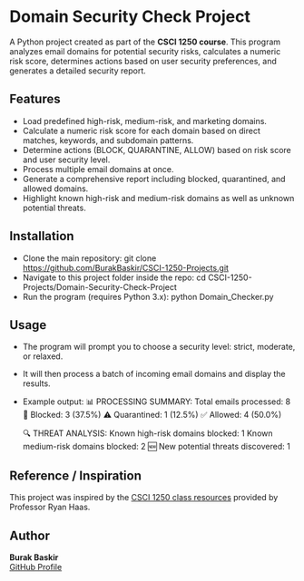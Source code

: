 # Domain Security Check Project
A Python project created as part of the **CSCI 1250 course**. This program analyzes email domains for potential security risks, calculates a numeric risk score, determines actions based on user security preferences, and generates a detailed security report.

## Features
- Load predefined high-risk, medium-risk, and marketing domains.
- Calculate a numeric risk score for each domain based on direct matches, keywords, and subdomain patterns.
- Determine actions (BLOCK, QUARANTINE, ALLOW) based on risk score and user security level.
- Process multiple email domains at once.
- Generate a comprehensive report including blocked, quarantined, and allowed domains.
- Highlight known high-risk and medium-risk domains as well as unknown potential threats.

## Installation
- Clone the main repository:
  git clone https://github.com/BurakBaskir/CSCI-1250-Projects.git
- Navigate to this project folder inside the repo:
  cd CSCI-1250-Projects/Domain-Security-Check-Project
- Run the program (requires Python 3.x):
  python Domain_Checker.py

## Usage
- The program will prompt you to choose a security level: strict, moderate, or relaxed.
- It will then process a batch of incoming email domains and display the results.
- Example output:
  📊 PROCESSING SUMMARY:
     Total emails processed: 8
     🚫 Blocked: 3 (37.5%)
     ⚠️  Quarantined: 1 (12.5%)
     ✅ Allowed: 4 (50.0%)

  🔍 THREAT ANALYSIS:
     Known high-risk domains blocked: 1
     Known medium-risk domains blocked: 2
     🆕 New potential threats discovered: 1

## Reference / Inspiration
This project was inspired by the [CSCI 1250 class resources](https://github.com/CSCI-1250/class_resources_public) provided by Professor Ryan Haas.

## Author
**Burak Baskir**  
[GitHub Profile](https://github.com/BurakBaskir)
